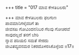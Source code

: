 +++
title = "017 ಮಾವ ಕೇಳತಿಬಲರು"

+++
ಮಾವ ಕೇಳತಿಬಲರು ಫಲಗುಣ  
ಪಾವಮಾನಿಗಳೈವರಿಗೆ ತಾ  
ಜೀವಸಖ ಗೋವಿಂದನನಿಬರ ಗೆಲವು ಗೋಚರವೆ  
ಸಾವುದಲ್ಲದೆ ತನಗೆ ಬೇರಿ  
ನ್ನಾವ ಪರಿಯಲಿ ಸಮತೆ ಸೇರದು  
ಜೀವಿತವ್ಯವನಮರ ನಿಕರದೊಳರಸಿಕೊಳ್ಳೆಂದ     ॥17॥